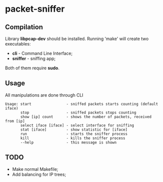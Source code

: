 # packet-sniffer

## Compilation

Library **libpcap-dev** should be installed. Running 'make' will create two executables:
* **cli** - Command Line Interface;
* **sniffer** - sniffing app;

Both of them require **sudo**.

## Usage

All manipulations are done through CLI
```
Usage: start                - sniffed packets starts counting (default iface)
       stop                 - sniffed packets stops counting
       show [ip] count      - shows the number of packets, received from [ip]
       select iface [iface] - select interface for sniffing
       stat [iface]         - show statistic for [iface]
       run                  - starts the sniffer process
       kill                 - kills the sniffer process
       --help               - this message is shown
```

## TODO

* Make normal Makefile;
* Add balancing for IP trees;

